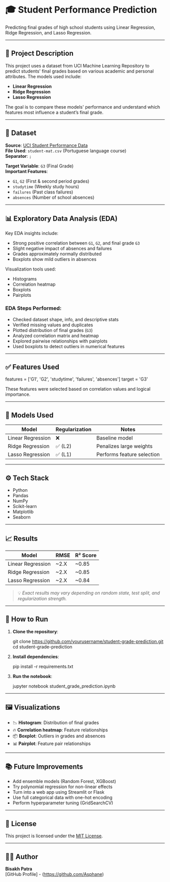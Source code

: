 
# 🎓 Student Performance Prediction

Predicting final grades of high school students using Linear Regression, Ridge Regression, and Lasso Regression.

---

## 📌 Project Description

This project uses a dataset from UCI Machine Learning Repository to predict students' final grades based on various academic and personal attributes. The models used include:

- **Linear Regression**
- **Ridge Regression**
- **Lasso Regression**

The goal is to compare these models' performance and understand which features most influence a student’s final grade.

---

## 📁 Dataset

**Source**: [UCI Student Performance Data](https://archive.ics.uci.edu/ml/datasets/Student+Performance)  
**File Used**: `student-mat.csv` (Portuguese language course)  
**Separator**: `;`

**Target Variable**: `G3` (Final Grade)  
**Important Features**:
- `G1`, `G2` (First & second period grades)
- `studytime` (Weekly study hours)
- `failures` (Past class failures)
- `absences` (Number of school absences)

---

## 📊 Exploratory Data Analysis (EDA)

Key EDA insights include:
- Strong positive correlation between `G1`, `G2`, and final grade `G3`
- Slight negative impact of absences and failures
- Grades approximately normally distributed
- Boxplots show mild outliers in absences

Visualization tools used:
- Histograms
- Correlation heatmap
- Boxplots
- Pairplots

### EDA Steps Performed:
- Checked dataset shape, info, and descriptive stats
- Verified missing values and duplicates
- Plotted distribution of final grades (`G3`)
- Analyzed correlation matrix and heatmap
- Explored pairwise relationships with pairplots
- Used boxplots to detect outliers in numerical features

---

## ✅ Features Used


features = ['G1', 'G2', 'studytime', 'failures', 'absences']
target = 'G3'


These features were selected based on correlation values and logical importance.

---

## 🧠 Models Used

| Model              | Regularization | Notes                     |
|-------------------|----------------|---------------------------|
| Linear Regression | ❌             | Baseline model            |
| Ridge Regression  | ✅ (L2)        | Penalizes large weights   |
| Lasso Regression  | ✅ (L1)        | Performs feature selection|

---

## ⚙️ Tech Stack

- Python
- Pandas
- NumPy
- Scikit-learn
- Matplotlib
- Seaborn

---

## 📈 Results

| Model              | RMSE  | R² Score |
|-------------------|-------|----------|
| Linear Regression | ~2.X  | ~0.85    |
| Ridge Regression  | ~2.X  | ~0.85    |
| Lasso Regression  | ~2.X  | ~0.84    |

> 💡 *Exact results may vary depending on random state, test split, and regularization strength.*

---

## 🚀 How to Run

1. **Clone the repository**:
   
   git clone https://github.com/yourusername/student-grade-prediction.git
   cd student-grade-prediction
   

2. **Install dependencies**:
  
   pip install -r requirements.txt
  

3. **Run the notebook**:
   
   jupyter notebook student_grade_prediction.ipynb
  

---

## 🖼️ Visualizations

- 📉 **Histogram**: Distribution of final grades
- 🔥 **Correlation heatmap**: Feature relationships
- 📦 **Boxplot**: Outliers in grades and absences
- 📊 **Pairplot**: Feature pair relationships

---

## 📚 Future Improvements

- Add ensemble models (Random Forest, XGBoost)
- Try polynomial regression for non-linear effects
- Turn into a web app using Streamlit or Flask
- Use full categorical data with one-hot encoding
- Perform hyperparameter tuning (GridSearchCV)

---

## 📜 License

This project is licensed under the [MIT License](LICENSE).

---

## 👩‍💻 Author

**Bisakh Patra**  
[GitHub Profile] - (https://github.com/Asphane)
